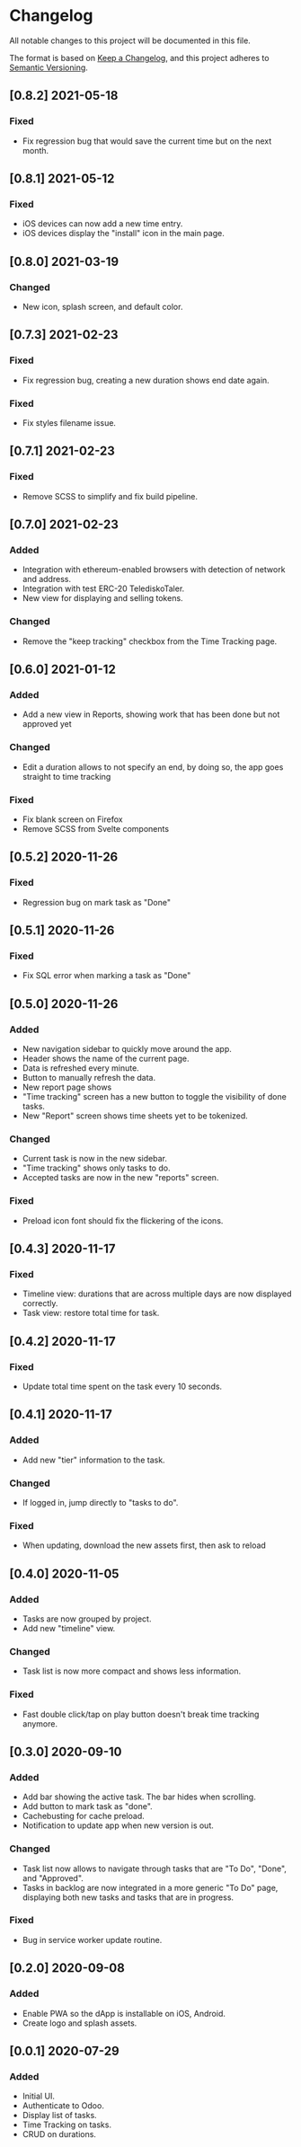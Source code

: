 # Changelog

All notable changes to this project will be documented in this file.

The format is based on [Keep a Changelog](https://keepachangelog.com/en/1.0.0/),
and this project adheres to [Semantic Versioning](https://semver.org/spec/v2.0.0.html).

## [0.8.2] 2021-05-18

### Fixed

- Fix regression bug that would save the current time but on the next month.

## [0.8.1] 2021-05-12

### Fixed

- iOS devices can now add a new time entry.
- iOS devices display the "install" icon in the main page.

## [0.8.0] 2021-03-19

### Changed

- New icon, splash screen, and default color.

## [0.7.3] 2021-02-23

### Fixed

- Fix regression bug, creating a new duration shows end date again.

### Fixed

- Fix styles filename issue.

## [0.7.1] 2021-02-23

### Fixed

- Remove SCSS to simplify and fix build pipeline.

## [0.7.0] 2021-02-23

### Added

- Integration with ethereum-enabled browsers with detection of network and address.
- Integration with test ERC-20 TelediskoTaler.
- New view for displaying and selling tokens.

### Changed

- Remove the "keep tracking" checkbox from the Time Tracking page.

## [0.6.0] 2021-01-12

### Added

- Add a new view in Reports, showing work that has been done but not approved yet

### Changed

- Edit a duration allows to not specify an end, by doing so, the app goes straight to time tracking

### Fixed

- Fix blank screen on Firefox
- Remove SCSS from Svelte components

## [0.5.2] 2020-11-26

### Fixed

- Regression bug on mark task as "Done"

## [0.5.1] 2020-11-26

### Fixed

- Fix SQL error when marking a task as "Done"

## [0.5.0] 2020-11-26

### Added

- New navigation sidebar to quickly move around the app.
- Header shows the name of the current page.
- Data is refreshed every minute.
- Button to manually refresh the data.
- New report page shows
- "Time tracking" screen has a new button to toggle the visibility of done tasks.
- New "Report" screen shows time sheets yet to be tokenized.

### Changed

- Current task is now in the new sidebar.
- "Time tracking" shows only tasks to do.
- Accepted tasks are now in the new "reports" screen.

### Fixed

- Preload icon font should fix the flickering of the icons.

## [0.4.3] 2020-11-17

### Fixed

- Timeline view: durations that are across multiple days are now displayed correctly.
- Task view: restore total time for task.

## [0.4.2] 2020-11-17

### Fixed

- Update total time spent on the task every 10 seconds.

## [0.4.1] 2020-11-17

### Added

- Add new "tier" information to the task.

### Changed

- If logged in, jump directly to "tasks to do".

### Fixed

- When updating, download the new assets first, then ask to reload

## [0.4.0] 2020-11-05

### Added

- Tasks are now grouped by project.
- Add new "timeline" view.

### Changed

- Task list is now more compact and shows less information.

### Fixed

- Fast double click/tap on play button doesn't break time tracking anymore.

## [0.3.0] 2020-09-10

### Added

- Add bar showing the active task. The bar hides when scrolling.
- Add button to mark task as "done".
- Cachebusting for cache preload.
- Notification to update app when new version is out.

### Changed

- Task list now allows to navigate through tasks that are "To Do", "Done", and "Approved".
- Tasks in backlog are now integrated in a more generic "To Do" page, displaying both new tasks and tasks that are in progress.

### Fixed

- Bug in service worker update routine.

## [0.2.0] 2020-09-08

### Added

- Enable PWA so the dApp is installable on iOS, Android.
- Create logo and splash assets.

## [0.0.1] 2020-07-29

### Added

- Initial UI.
- Authenticate to Odoo.
- Display list of tasks.
- Time Tracking on tasks.
- CRUD on durations.
